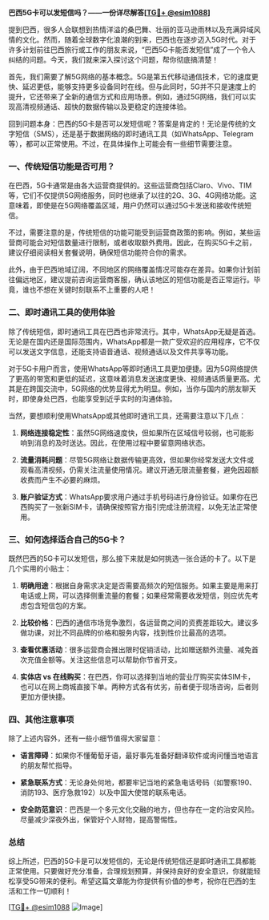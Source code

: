 **巴西5G卡可以发短信吗？——一份详尽解答[[TG💪+ @esim1088](https://t.me/s/esim1088)]**

提到巴西，很多人会联想到热情洋溢的桑巴舞、壮丽的亚马逊雨林以及充满异域风情的文化。然而，随着全球数字化浪潮的到来，巴西也在逐步迈入5G时代。对于许多计划前往巴西旅行或工作的朋友来说，“巴西5G卡能否发短信”成了一个令人纠结的问题。今天，我们就来深入探讨这个问题，帮你彻底搞清楚！

首先，我们需要了解5G网络的基本概念。5G是第五代移动通信技术，它的速度更快、延迟更低，能够支持更多设备同时在线。但与此同时，5G并不只是速度上的提升，它还带来了全新的通信方式和应用场景。例如，通过5G网络，我们可以实现高清视频通话、超快的数据传输以及更稳定的连接体验。

回到问题本身：巴西的5G卡是否可以发短信呢？答案是肯定的！无论是传统的文字短信（SMS），还是基于数据网络的即时通讯工具（如WhatsApp、Telegram等），都可以正常使用。不过，在具体操作上可能会有一些细节需要注意。

### 一、传统短信功能是否可用？

在巴西，5G卡通常是由各大运营商提供的。这些运营商包括Claro、Vivo、TIM等，它们不仅提供5G网络服务，同时也继承了以往的2G、3G、4G网络功能。这意味着，即使是在5G网络覆盖区域，用户仍然可以通过5G卡发送和接收传统短信。

不过，需要注意的是，传统短信的功能可能受到运营商政策的影响。例如，某些运营商可能会对短信数量进行限制，或者收取额外费用。因此，在购买5G卡之前，建议仔细阅读相关套餐说明，确保短信功能符合你的需求。

此外，由于巴西地域辽阔，不同地区的网络覆盖情况可能存在差异。如果你计划前往偏远地区，建议提前咨询运营商客服，确认该地区的短信功能是否正常运行。毕竟，谁也不想在关键时刻联系不上重要的人吧！

### 二、即时通讯工具的使用体验

除了传统短信，即时通讯工具在巴西也非常流行。其中，WhatsApp无疑是首选。无论是在国内还是国际范围内，WhatsApp都是一款广受欢迎的应用程序，它不仅可以发送文字信息，还能支持语音通话、视频通话以及文件共享等功能。

对于5G卡用户而言，使用WhatsApp等即时通讯工具更加便捷。因为5G网络提供了更高的带宽和更低的延迟，这意味着消息发送速度更快、视频通话质量更高。尤其是在跨国交流中，5G网络的优势显得尤为明显。例如，当你与国内的朋友聊天时，即使身处巴西，也能享受到近乎实时的沟通体验。

当然，要想顺利使用WhatsApp或其他即时通讯工具，还需要注意以下几点：

1. **网络连接稳定性**：虽然5G网络速度快，但如果所在区域信号较弱，也可能影响到消息的及时送达。因此，在使用过程中要留意网络状态。
   
2. **流量消耗问题**：尽管5G网络让数据传输更高效，但如果你经常发送大文件或观看高清视频，仍需关注流量使用情况。建议开通无限流量套餐，避免因超额收费而产生不必要的麻烦。

3. **账户验证方式**：WhatsApp要求用户通过手机号码进行身份验证。如果你在巴西购买了一张新SIM卡，请确保按照官方指引完成注册流程，以免无法正常使用。

### 三、如何选择适合自己的5G卡？

既然巴西的5G卡可以发短信，那么接下来就是如何挑选一张合适的卡了。以下是几个实用的小贴士：

1. **明确用途**：根据自身需求决定是否需要高频次的短信服务。如果主要是用来打电话或上网，可以选择侧重流量的套餐；如果经常需要收发短信，则应优先考虑包含短信包的方案。

2. **比较价格**：巴西的通信市场竞争激烈，各运营商之间的资费差距较大。建议多做功课，对比不同品牌的价格和服务内容，找到性价比最高的选项。

3. **查看优惠活动**：很多运营商会推出限时促销活动，比如赠送额外流量、减免首次充值金额等。关注这些信息可以帮助你节省开支。

4. **实体店 vs 在线购买**：在巴西，你可以选择到当地的营业厅购买实体SIM卡，也可以在网上商城直接下单。两种方式各有优劣，前者便于现场咨询，后者则更加方便快捷。

### 四、其他注意事项

除了上述内容外，还有一些小细节值得大家留意：

- **语言障碍**：如果你不懂葡萄牙语，最好事先准备好翻译软件或询问懂当地语言的朋友帮忙指导。
  
- **紧急联系方式**：无论身处何地，都要牢记当地的紧急电话号码（如警察190、消防193、医疗急救192）以及中国大使馆的联系电话。

- **安全防范意识**：巴西是一个多元文化交融的地方，但也存在一定的治安风险。尽量减少深夜外出，保管好个人财物，提高警惕性。

### 总结

综上所述，巴西的5G卡是可以发短信的，无论是传统短信还是即时通讯工具都能正常使用。只要做好充分准备，合理规划预算，并保持良好的安全意识，你就能轻松享受5G带来的便利。希望这篇文章能为你提供有价值的参考，祝你在巴西的生活和工作一切顺利！

[[TG💪+ @esim1088](https://t.me/s/esim1088) ![Image](https://i.postimg.cc/4NQfJmqS/Snipaste-2025-05-13-00-14-12.png)]